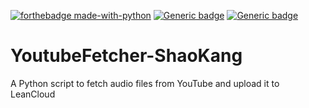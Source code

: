 [![forthebadge made-with-python](http://ForTheBadge.com/images/badges/made-with-python.svg)](https://www.python.org/)
[![Generic badge](https://img.shields.io/badge/release-1.1-green.svg)](https://shields.io/)
[![Generic badge](https://img.shields.io/badge/license-MIT-grey.svg)](https://shields.io/)
# YoutubeFetcher-ShaoKang
 A Python script to fetch audio files from YouTube and upload it to LeanCloud
